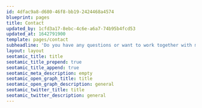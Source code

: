 ```yaml
---
id: 4dfac9a8-d680-46f8-bb19-2424468a4574
blueprint: pages
title: Contact
updated_by: 1cfd3a17-8ebc-4c6e-a6a7-74b95b4fcd53
updated_at: 1642791900
template: pages/contact
subheadline: 'Do you have any questions or want to work together with me, just send me a quick message, i will come back to you as soon as possible.'
layout: layout
seotamic_title: title
seotamic_title_prepend: true
seotamic_title_append: true
seotamic_meta_description: empty
seotamic_open_graph_title: title
seotamic_open_graph_description: general
seotamic_twitter_title: title
seotamic_twitter_description: general
---
```

